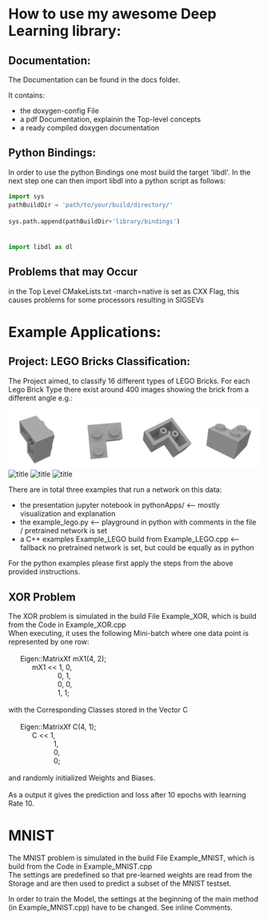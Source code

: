 How to use my awesome Deep Learning library:
==============================================
Documentation:
---------------
The Documentation can be found in the docs folder.

It contains:

 - the doxygen-config File
- a pdf Documentation, explainin the Top-level concepts
 -  a ready compiled doxygen documentation

Python Bindings:
-----------------
In order to use the python Bindings one most build the target 'libdl'.
In the next step one can then import libdl into a python script as follows:
```python
import sys
pathBuildDir = 'path/to/your/build/directory/'

sys.path.append(pathBuildDir+'library/bindings')


import libdl as dl
```
Problems that may Occur
---------------------------
in the Top Level CMakeLists.txt -march=native is set as CXX Flag, this causes problems for some processors resulting in SIGSEVs


Example Applications:
=====================

Project: LEGO Bricks Classification:
----------------------------
The Project aimed, to classify 16 different types of LEGO Bricks.
For each Lego Brick Type there exist around 400 images showing the brick from a different angle
e.g.:

![title](pythonApps/jupyterResources/img/brick1.png)
![title](pythonApps/jupyterResources/imgbrick5.png)
![title](pythonApps/jupyterResources/imgbrick8.png)
![title](pythonApps/jupyterResources/imgbrick13.png)

There are in total three examples that run a network on this data:

 - the presentation jupyter notebook in pythonApps/ <-- mostly visualization and explanation
 - the example_lego.py <-- playground in python with comments in the file / pretrained network is set
 - a C++ examples Example_LEGO build from Example_LEGO.cpp <-- fallback no pretrained network is set, but could be equally as in python

For the python examples please first apply the steps from the above provided instructions.

XOR Problem
-------------
The XOR problem is simulated in the build File Example_XOR, which is build from the Code in Example_XOR.cpp\
When executing, it uses the following Mini-batch where one data point is represented by one row:\
\
&nbsp;&nbsp;&nbsp;&nbsp;&nbsp;&nbsp;Eigen::MatrixXf mX1(4, 2);\
&nbsp;&nbsp;&nbsp;&nbsp;&nbsp;&nbsp;&nbsp;&nbsp;&nbsp;&nbsp;&nbsp;&nbsp;mX1 << 1, 0,\
&nbsp;&nbsp;&nbsp;&nbsp;&nbsp;&nbsp;&nbsp;&nbsp;&nbsp;&nbsp;&nbsp;&nbsp;&nbsp;&nbsp;&nbsp;&nbsp;&nbsp;&nbsp;&nbsp;&nbsp;&nbsp;&nbsp;&nbsp;&nbsp;&nbsp;0, 1,\
&nbsp;&nbsp;&nbsp;&nbsp;&nbsp;&nbsp;&nbsp;&nbsp;&nbsp;&nbsp;&nbsp;&nbsp;&nbsp;&nbsp;&nbsp;&nbsp;&nbsp;&nbsp;&nbsp;&nbsp;&nbsp;&nbsp;&nbsp;&nbsp;&nbsp;0, 0,\
&nbsp;&nbsp;&nbsp;&nbsp;&nbsp;&nbsp;&nbsp;&nbsp;&nbsp;&nbsp;&nbsp;&nbsp;&nbsp;&nbsp;&nbsp;&nbsp;&nbsp;&nbsp;&nbsp;&nbsp;&nbsp;&nbsp;&nbsp;&nbsp;&nbsp;1, 1;\
			\
with the Corresponding Classes stored in the Vector C\
\
&nbsp;&nbsp;&nbsp;&nbsp;&nbsp;&nbsp;Eigen::MatrixXf C(4, 1);\
&nbsp;&nbsp;&nbsp;&nbsp;&nbsp;&nbsp;&nbsp;&nbsp;&nbsp;&nbsp;&nbsp;&nbsp;C << 1,\
&nbsp;&nbsp;&nbsp;&nbsp;&nbsp;&nbsp;&nbsp;&nbsp;&nbsp;&nbsp;&nbsp;&nbsp;&nbsp;&nbsp;&nbsp;&nbsp;&nbsp;&nbsp;&nbsp;&nbsp;&nbsp;&nbsp;&nbsp;1,\
&nbsp;&nbsp;&nbsp;&nbsp;&nbsp;&nbsp;&nbsp;&nbsp;&nbsp;&nbsp;&nbsp;&nbsp;&nbsp;&nbsp;&nbsp;&nbsp;&nbsp;&nbsp;&nbsp;&nbsp;&nbsp;&nbsp;&nbsp;0,\
&nbsp;&nbsp;&nbsp;&nbsp;&nbsp;&nbsp;&nbsp;&nbsp;&nbsp;&nbsp;&nbsp;&nbsp;&nbsp;&nbsp;&nbsp;&nbsp;&nbsp;&nbsp;&nbsp;&nbsp;&nbsp;&nbsp;&nbsp;0;\
\
and randomly initialized Weights and Biases.\
\
As a output it gives the prediction and loss after 10 epochs with learning Rate 10.

# MNIST
The MNIST problem is simulated in the build File Example_MNIST, which is build from the Code in Example_MNIST.cpp\
The settings are predefined so that pre-learned weights are read from the Storage and are then used to predict a subset of the MNIST testset.

In order to train the Model, the settings at the beginning of the main method (in Example_MNIST.cpp) have to be changed. See inline Comments.


